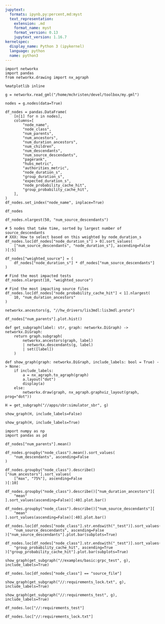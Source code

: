 ```yaml
---
jupytext:
  formats: ipynb,py:percent,md:myst
  text_representation:
    extension: .md
    format_name: myst
    format_version: 0.13
    jupytext_version: 1.16.7
kernelspec:
  display_name: Python 3 (ipykernel)
  language: python
  name: python3
---
```


```{code-cell} ipython3
import networkx
import pandas
from networkx.drawing import nx_agraph
```

```{code-cell} ipython3
%matplotlib inline
```

```{code-cell} ipython3
g = networkx.read_gml("/home/mchristen/devel/toolbox/my.gml")
```

```{code-cell} ipython3
nodes = g.nodes(data=True)
```

```{code-cell} ipython3
df_nodes = pandas.DataFrame(
    [n[1] for n in nodes],
    columns=[
        "node_name",
        "node_class",
        "num_parents",
        "num_ancestors",
        "num_duration_ancestors",
        "num_children",
        "num_descendants",
        "num_source_descendants",
        "pagerank",
        "hubs_metric",
        "authorities_metric",
        "node_duration_s",
        "group_duration_s",
        "expected_duration_s",
        "node_probability_cache_hit",
        "group_probability_cache_hit",
    ],
)
df_nodes.set_index("node_name", inplace=True)
```

```{code-cell} ipython3
df_nodes
```

```{code-cell} ipython3
df_nodes.nlargest(50, "num_source_descendants")
```

```{code-cell} ipython3
# 5 nodes that take time, sorted by largest number of source_descendants
# XXX: How to select based on this weighted by node_duration_s
df_nodes.loc[df_nodes["node_duration_s"] > 0].sort_values(
    ["num_source_descendants", "node_duration_s"], ascending=False
)[:5]
```

```{code-cell} ipython3
df_nodes["weighted_source"] = (
    df_nodes["node_duration_s"] * df_nodes["num_source_descendants"]
)
```

```{code-cell} ipython3
# Find the most impacted tests
df_nodes.nlargest(10, "weighted_source")
```

```{code-cell} ipython3
# Find the most impacting source files
df_nodes.loc[df_nodes["node_probability_cache_hit"] < 1].nlargest(
    10, "num_duration_ancestors"
)
```

```{code-cell} ipython3
networkx.ancestors(g, "//hw_drivers/lis3mdl:lis3mdl.proto")
```

```{code-cell} ipython3
df_nodes["num_parents"].plot.hist()
```

```{code-cell} ipython3
def get_subgraph(label: str, graph: networkx.DiGraph) -> networkx.DiGraph:
    return graph.subgraph(
        networkx.ancestors(graph, label)
        | networkx.descendants(g, label)
        | set([label])
    )
```

```{code-cell} ipython3
def show_graph(graph: networkx.DiGraph, include_labels: bool = True) -> None:
    if include_labels:
        a = nx_agraph.to_agraph(graph)
        a.layout("dot")
        display(a)
    else:
        networkx.draw(graph, nx_agraph.graphviz_layout(graph, prog="dot"))
```

```{code-cell} ipython3
H = get_subgraph("//apps/sbr:simulator_sbr", g)
```

```{code-cell} ipython3
show_graph(H, include_labels=False)
```

```{code-cell} ipython3
show_graph(H, include_labels=True)
```

```{code-cell} ipython3
import numpy as np
import pandas as pd
```

```{code-cell} ipython3
df_nodes["num_parents"].mean()
```

```{code-cell} ipython3
df_nodes.groupby("node_class").mean().sort_values(
    "num_descendants", ascending=False
)
```

```{code-cell} ipython3
df_nodes.groupby("node_class").describe()["num_ancestors"].sort_values(
    ["max", "75%"], ascending=False
)[:10]
```

```{code-cell} ipython3
df_nodes.groupby("node_class").describe()["num_duration_ancestors"][
    "mean"
].sort_values(ascending=False)[:40].plot.bar()
```

```{code-cell} ipython3
df_nodes.groupby("node_class").describe()["num_source_descendants"][
    "mean"
].sort_values(ascending=False)[:40].plot.bar()
```

```{code-cell} ipython3
df_nodes.loc[df_nodes["node_class"].str.endswith("_test")].sort_values(
    "num_source_descendants", ascending=False
)["num_source_descendants"].plot.bar(subplots=True)
```

```{code-cell} ipython3
df_nodes.loc[df_nodes["node_class"].str.endswith("_test")].sort_values(
    "group_probability_cache_hit", ascending=True
)["group_probability_cache_hit"].plot.bar(subplots=True)
```

```{code-cell} ipython3
show_graph(get_subgraph("//examples/basic:grpc_test", g), include_labels=True)
```

```{code-cell} ipython3
df_nodes.loc[df_nodes["node_class"] == "source_file"]
```

```{code-cell} ipython3
show_graph(get_subgraph("//:requirements_lock.txt", g), include_labels=True)
```

```{code-cell} ipython3
show_graph(get_subgraph("//:requirements_test", g), include_labels=True)
```

```{code-cell} ipython3
df_nodes.loc["//:requirements_test"]
```

```{code-cell} ipython3
df_nodes.loc["//:requirements_lock.txt"]
```

```{code-cell} ipython3

```
